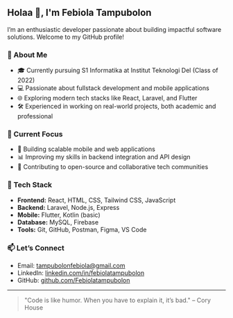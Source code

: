 ## Holaa 👋, I'm Febiola Tampubolon

I’m an enthusiastic developer passionate about building impactful software solutions. Welcome to my GitHub profile!

### 🚀 About Me
- 🎓 Currently pursuing S1 Informatika at Institut Teknologi Del (Class of 2022)
- 💻 Passionate about fullstack development and mobile applications
- 🌐 Exploring modern tech stacks like React, Laravel, and Flutter
- 🛠️ Experienced in working on real-world projects, both academic and professional

### 💼 Current Focus
- 📱 Building scalable mobile and web applications
- 📊 Improving my skills in backend integration and API design
- 🤝 Contributing to open-source and collaborative tech communities

### 🧠 Tech Stack
- **Frontend:** React, HTML, CSS, Tailwind CSS, JavaScript
- **Backend:** Laravel, Node.js, Express
- **Mobile:** Flutter, Kotlin (basic)
- **Database:** MySQL, Firebase
- **Tools:** Git, GitHub, Postman, Figma, VS Code

### 📫 Let’s Connect
- Email: tampubolonfebiola@gmail.com
- LinkedIn: [linkedin.com/in/febiolatampubolon](https://linkedin.com/in/febiolatampubolon)
- GitHub: [github.com/Febiolatampubolon](https://github.com/Febiolatampubolon)

---

> "Code is like humor. When you have to explain it, it’s bad." – Cory House
